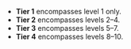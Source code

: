 - **Tier 1** encompasses level 1 only.
- **Tier 2** encompasses levels 2–4.
- **Tier 3** encompasses levels 5–7.
- **Tier 4** encompasses levels 8–10.